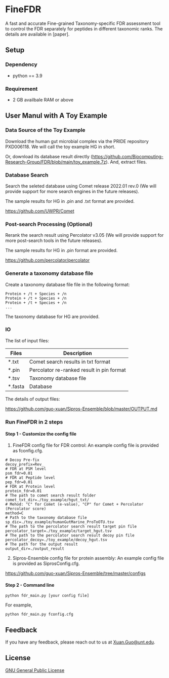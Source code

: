 
# FineFDR

A fast and accurate Fine-grained Taxonomy-specific FDR assessment tool to control the FDR separately for peptides in different taxonomic ranks. 
The details are available in [paper].


## Setup

### Dependency

- python == 3.9

### Requirement

- 2 GB availbale RAM or above

## User Manul with A Toy Example

### Data Source of the Toy Example

Download the human gut microbial complex via the PRIDE repository PXD006118. We will call the toy example HG in short.

Or, download its database result directly (https://github.com/Biocomputing-Research-Group/FDR/blob/main/toy_example.7z). And, extract files.

### Database Search

Search the seleted database using Comet release 2022.01 rev.0 (We will provide support for more search engines in the future releases). 

The sample results for HG in .pin and .txt format are provided.

https://github.com/UWPR/Comet

### Post-search Processing (Optional)

Rerank the search result using Percolator v3.05 (We will provide support for more post-search tools in the future releases). 

The sample results for HG in .pin format are provided.

https://github.com/percolator/percolator

### Generate a taxonomy database file

Create a taxonomy database file file in the following format:

```
Protein + /t + Species + /n
Protein + /t + Species + /n
Protein + /t + Species + /n
...
```
The taxonomy database for HG are provided.

### IO

The list of input files:

| Files        | Description |
| ----------- | ----------- |
| *.txt     | Comet search results in txt format      |
| *.pin   | Percolator re-ranked result in pin format        |
| *.tsv     |Taxonomy database file      |
| *.fasta   | Database        |

The details of output files:

https://github.com/guo-xuan/Sipros-Ensemble/blob/master/OUTPUT.md


### Run FineFDR in 2 steps

#### Step 1 - Customize the config file
1. FineFDR config file for FDR control: An example config file is provided as fconfig.cfg.

```
# Decoy Pre-fix
decoy_prefix=Rev_
# FDR at PSM level
psm_fdr=0.01
# FDR at Peptide level
pep_fdr=0.01
# FDR at Protein level
protein_fdr=0.01
# The path to comet search result folder
comet_txt_dir=./toy_example/hgut_txt/
# Mehod: "C" for Comet (e-value), "CP" for Comet + Percolator (Percolator score)
method=C
# Path to the taxonomy database file
sp_dic=./toy_example/humanGutMarine_ProToOTU.tsv
# The path to the percolator search result target pin file
percolator_target=./toy_example/target_hgut.tsv
# The path to the percolator search result decoy pin file
percolator_decoy=./toy_example/decoy_hgut.tsv
# The path for the output result
output_dir=./output_result
```
2. Sipros-Ensemble config file for protein assembly: An example config file is provided as SiprosConfig.cfg.

https://github.com/guo-xuan/Sipros-Ensemble/tree/master/configs

#### Step 2 - Command line

```
python fdr_main.py [your config file]
```
For example,

```
python fdr_main.py fconfig.cfg
```

## Feedback

If you have any feedback, please reach out to us at Xuan.Guo@unt.edu.


## License

[GNU General Public License](https://www.gnu.org/licenses/gpl-3.0.en.html)

